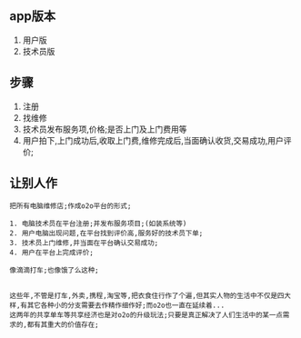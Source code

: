 ## app版本

1. 用户版
2. 技术员版

## 步骤

1. 注册
2. 找维修
3. 技术员发布服务项,价格;是否上门及上门费用等
4. 用户拍下,上门成功后,收取上门费,维修完成后,当面确认收货,交易成功,用户评价;

## 让别人作

```
把所有电脑维修店;作成o2o平台的形式;

1. 电脑技术员在平台注册;并发布服务项目;(如装系统等)
2. 用户电脑出现问题,在平台找到评价高,服务好的技术员下单;
3. 技术员上门维修,并当面在平台确认交易成功;
4. 用户在平台上完成评价;

像滴滴打车;也像饿了么这种;


这些年,不管是打车,外卖,携程,淘宝等,把衣食住行作了个遍,但其实人物的生活中不仅是四大样,有其它各种小的分支需要去作精作细作好;而o2o也一直在延续着...
这两年的共享单车等共享经济也是对o2o的升级玩法;只要是真正解决了人们生活中的某一点需求的,都有其重大的价值存在;

```
